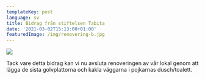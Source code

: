 ```yaml
---
templateKey: post
language: sv
title: Bidrag från stiftelsen Tabita
date: '2021-03-02T15:13:00+01:00'
featuredImage: /img/renovering-b.jpg
---
```

![](/img/renovering-b.jpg)

Tack vare detta bidrag kan vi nu avsluta renoveringen av vår lokal genom att lägga de sista golvplattorna och kakla väggarna i pojkarnas dusch/toalett.

